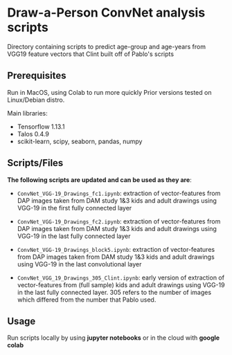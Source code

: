 # Draw-a-Person ConvNet analysis scripts

Directory containing scripts to predict age-group and age-years from VGG19 feature vectors that Clint built off of Pablo's scripts  

## Prerequisites
Run in MacOS, using Colab to run more quickly
Prior versions tested on Linux/Debian distro.

Main libraries:
- Tensorflow 1.13.1
- Talos 0.4.9
- scikit-learn, scipy, seaborn, pandas, numpy  

## Scripts/Files

**The following scripts are updated and can be used as they are**:  

- ```ConvNet_VGG-19_Drawings_fc1.ipynb```: extraction of vector-features from DAP images taken from DAM study 1&3 kids and adult drawings using VGG-19 in the first fully connected layer
- ```ConvNet_VGG-19_Drawings_fc2.ipynb```: extraction of vector-features from DAP images taken from DAM study 1&3 kids and adult drawings using VGG-19 in the last fully connected layer
- ```ConvNet_VGG-19_Drawings_block5.ipynb```: extraction of vector-features from DAP images taken from DAM study 1&3 kids and adult drawings using VGG-19 in the last convolutional layer


- ```ConvNet_VGG_19_Drawings_305_Clint.ipynb```: early version of extraction of vector-features from (full sample) kids and adult drawings using VGG-19 in the last fully connected layer. 305 refers to the number of images which differed from the number that Pablo used.


## Usage
Run scripts locally by using **jupyter notebooks** or in the cloud with **google colab**  

